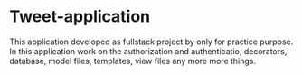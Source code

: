 # Tweet-application
  This application developed as fullstack project by only for practice purpose. In this application work on the authorization and authenticatio, decorators, database, model files, templates, view files any more more things. 

